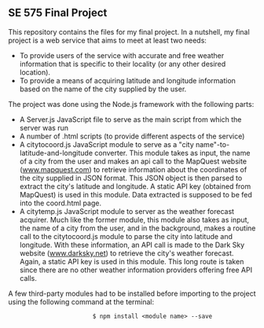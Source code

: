<h2>SE 575 Final Project</h2>

This repository contains the files for my final project. 
In a nutshell, my final project is a web service that aims to meet at least two needs:
    
- To provide users of the service with accurate and free weather information that is specific to their locality (or any         other desired location).
- To provide a means of acquiring latitude and longitude information based on the name of the city supplied by the user.

The project was done using the Node.js framework with the following parts:

- A Server.js JavaScript file to serve as the main script from which the server was run
- A number of .html scripts (to provide different aspects of the service)
- A citytocoord.js JavaScript module to serve as a "city name"-to-latitude-and-longitude converter. This module takes as        input, the name of a city from the user and makes an api call to the MapQuest website (www.mapquest.com) to retrieve            information about the coordinates of the city supplied in JSON format. This JSON object is then parsed to extract the          city's latitude and longitude. A static API key (obtained from MapQuest) is used in this module. Data extracted is              supposed to be fed into the coord.html page.
- A citytemp.js JavaScript module to server as the weather forecast acquirer. Much like the former module, this module also     takes as input, the name of a city from the user, and in the background, makes a routine call to the citytocoord.js module      to parse the city into latitude and longitude. With these information, an API call is made to the Dark Sky website              (www.darksky.net) to retrieve the city's weather forecast. Again, a static API key is used in this module. This long route      is taken since there are no other weather information providers offering free API calls.

A few third-party modules had to be installed before importing to the project using the following command at the terminal:

                            $ npm install <module name> --save

